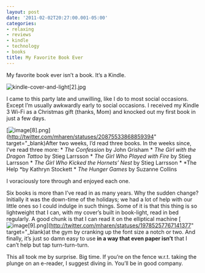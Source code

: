 ```yaml
---
layout: post
date: '2011-02-02T20:27:00.001-05:00'
categories:
- relaxing
- reviews
- kindle
- technology
- books
title: My Favorite Book Ever
---
```



My favorite book ever isn’t a book. It’s a Kindle.  

![kindle-cover-and-light[2].jpg](/assets/2011/kindle-cover-and-light[2].jpg)

I came to this party late and unwilling, like I do to most social occasions. Except I’m usually awkwardly early to social occasions. I received my Kindle 3 Wi-Fi as a Christmas gift (thanks, Mom) and knocked out my first book in just a few days. 

[![image[8].png](/assets/2011/image[8].png)](http://twitter.com/mharen/statuses/20875533868859394" target="_blank)After two weeks, I’d read three books. In the weeks since, I’ve read three more:     * *The Confession* by John Grisham    * *The Girl with the Dragon Tattoo* by Stieg Larrsson    * *The Girl Who Played with Fire* by Stieg Larrsson    * *The Girl Who Kicked the Hornets’ Nest* by Stieg Larrsson    * *The Help *by Kathryn Stockett    * *The Hunger Games* by Suzanne Collins 


I voraciously tore through and enjoyed each one. 

Six books is more than I’ve read in as many years. Why the sudden change? Initially it was the down-time of the holidays; we had a lot of help with our little ones so I could indulge in such things. Some of it is that this thing is so lightweight that I can, with my cover’s built in book-light, read in bed regularly. A good chunk is that I can read it on the elliptical machine [![image[9].png](/assets/2011/image[9].png)](http://twitter.com/mharen/statuses/19785257767141377" target="_blank)at the gym by cranking up the font size a notch or two. And finally, it’s just so damn easy to use **in a way that even paper isn’t** that I can’t help but tap turn-turn-turn.

This all took me by surprise. Big time. If you’re on the fence w.r.t. taking the plunge on an e-reader, I suggest diving in. You’ll be in good company.